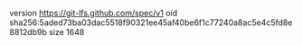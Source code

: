 version https://git-lfs.github.com/spec/v1
oid sha256:5aded73ba03dac5518f90321ee45af40be6f1c77240a8ac5e4c5fd8e8812db9b
size 1648
